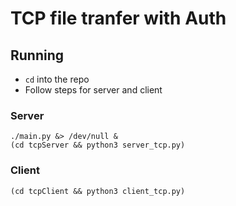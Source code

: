 # TCP file tranfer with Auth

## Running
- `cd` into the repo
- Follow steps for server and client

### Server
```
./main.py &> /dev/null &
(cd tcpServer && python3 server_tcp.py)
```

### Client
```
(cd tcpClient && python3 client_tcp.py)
```
